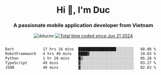 <h1 align="center">
  Hi 👋, I'm  Duc</h1>
<h3 align="center">A passionate mobile application developer from Vietnam</h3>  
  
<p align="center"> <img src="https://komarev.com/ghpvc/?username=dducnv&label=Profile%20views&color=0e75b6&style=flat" alt="dducnv" /> 
<a href="https://wakatime.com/@4d2a2cd9-1bcb-4dd1-84a4-dce128a35137"><img src="https://wakatime.com/badge/user/4d2a2cd9-1bcb-4dd1-84a4-dce128a35137.svg" alt="Total time coded since Jun 21 2024" /></a>
</p>  

<div style="width: 100vw; overflow-x: auto; flex:center">
  <!--START_SECTION:waka-->

```txt
Dart             17 hrs 16 mins  █████████████████░░░░░░░░   68.08 %
RobotFramework   4 hrs 49 mins   ████▓░░░░░░░░░░░░░░░░░░░░   19.03 %
Python           1 hr 20 mins    █▒░░░░░░░░░░░░░░░░░░░░░░░   05.28 %
TypeScript       49 mins         ▓░░░░░░░░░░░░░░░░░░░░░░░░   03.27 %
JSON             40 mins         ▓░░░░░░░░░░░░░░░░░░░░░░░░   02.63 %
```

<!--END_SECTION:waka-->
</div>




  
